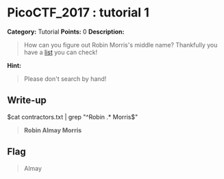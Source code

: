 # PicoCTF_2017 : tutorial 1

**Category:** Tutorial
**Points:** 0
**Description:**

> How can you figure out Robin Morris's middle name? Thankfully you have a [list](contractors.txt) you can check!


**Hint:**

> Please don't search by hand!


## Write-up
$cat contractors.txt | grep "^Robin .* Morris$"
>**Robin Almay Morris**

## Flag
>Almay

